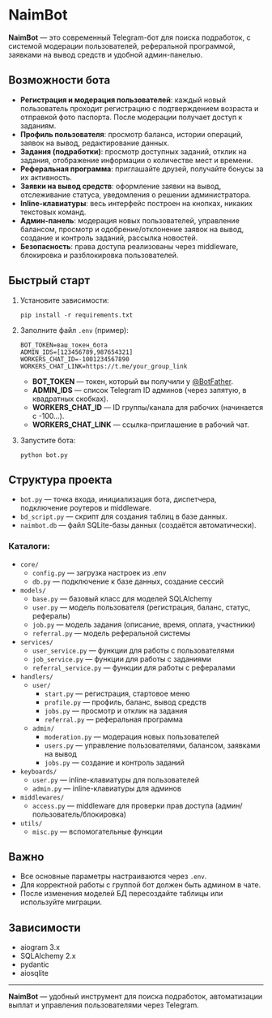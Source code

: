 # NaimBot

**NaimBot** — это современный Telegram-бот для поиска подработок, с системой модерации пользователей, реферальной программой, заявками на вывод средств и удобной админ-панелью.

## Возможности бота

- **Регистрация и модерация пользователей**: каждый новый пользователь проходит регистрацию с подтверждением возраста и отправкой фото паспорта. После модерации получает доступ к заданиям.
- **Профиль пользователя**: просмотр баланса, истории операций, заявок на вывод, редактирование данных.
- **Задания (подработки)**: просмотр доступных заданий, отклик на задания, отображение информации о количестве мест и времени.
- **Реферальная программа**: приглашайте друзей, получайте бонусы за их активность.
- **Заявки на вывод средств**: оформление заявки на вывод, отслеживание статуса, уведомления о решении администратора.
- **Inline-клавиатуры**: весь интерфейс построен на кнопках, никаких текстовых команд.
- **Админ-панель**: модерация новых пользователей, управление балансом, просмотр и одобрение/отклонение заявок на вывод, создание и контроль заданий, рассылка новостей.
- **Безопасность**: права доступа реализованы через middleware, блокировка и разблокировка пользователей.

## Быстрый старт

1. Установите зависимости:
   ```
   pip install -r requirements.txt
   ```
2. Заполните файл `.env` (пример):
   ```
   BOT_TOKEN=ваш_токен_бота
   ADMIN_IDS=[123456789,987654321]
   WORKERS_CHAT_ID=-1001234567890
   WORKERS_CHAT_LINK=https://t.me/your_group_link
   ```
   - **BOT_TOKEN** — токен, который вы получили у [@BotFather](https://t.me/BotFather).
   - **ADMIN_IDS** — список Telegram ID админов (через запятую, в квадратных скобках).
   - **WORKERS_CHAT_ID** — ID группы/канала для рабочих (начинается с -100...).
   - **WORKERS_CHAT_LINK** — ссылка-приглашение в рабочий чат.

3. Запустите бота:
   ```
   python bot.py
   ```

## Структура проекта

- `bot.py` — точка входа, инициализация бота, диспетчера, подключение роутеров и middleware.
- `bd_script.py` — скрипт для создания таблиц в базе данных.
- `naimbot.db` — файл SQLite-базы данных (создаётся автоматически).

### Каталоги:
- `core/`
  - `config.py` — загрузка настроек из .env
  - `db.py` — подключение к базе данных, создание сессий
- `models/`
  - `base.py` — базовый класс для моделей SQLAlchemy
  - `user.py` — модель пользователя (регистрация, баланс, статус, рефералы)
  - `job.py` — модель задания (описание, время, оплата, участники)
  - `referral.py` — модель реферальной системы
- `services/`
  - `user_service.py` — функции для работы с пользователями
  - `job_service.py` — функции для работы с заданиями
  - `referral_service.py` — функции для работы с рефералами
- `handlers/`
  - `user/`
    - `start.py` — регистрация, стартовое меню
    - `profile.py` — профиль, баланс, вывод средств
    - `jobs.py` — просмотр и отклик на задания
    - `referral.py` — реферальная программа
  - `admin/`
    - `moderation.py` — модерация новых пользователей
    - `users.py` — управление пользователями, балансом, заявками на вывод
    - `jobs.py` — создание и контроль заданий
- `keyboards/`
  - `user.py` — inline-клавиатуры для пользователей
  - `admin.py` — inline-клавиатуры для админов
- `middlewares/`
  - `access.py` — middleware для проверки прав доступа (админ/пользователь/блокировка)
- `utils/`
  - `misc.py` — вспомогательные функции

## Важно
- Все основные параметры настраиваются через `.env`.
- Для корректной работы с группой бот должен быть админом в чате.
- После изменения моделей БД пересоздайте таблицы или используйте миграции.

## Зависимости
- aiogram 3.x
- SQLAlchemy 2.x
- pydantic
- aiosqlite

---

**NaimBot** — удобный инструмент для поиска подработок, автоматизации выплат и управления пользователями через Telegram. 